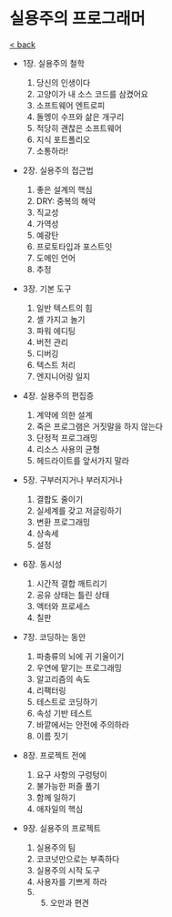 # 실용주의 프로그래머

[< back](../expert_programming.md)

- 1장. 실용주의 철학
  1. 당신의 인생이다
  2. 고양이가 내 소스 코드를 삼켰어요
  3. 소프트웨어 엔트로피
  4. 돌멩이 수프와 삶은 개구리
  5. 적당히 괜찮은 소프트웨어
  6. 지식 포트폴리오
  7. 소통하라!

- 2장. 실용주의 접근법
  1. 좋은 설계의 핵심
  2. DRY: 중복의 해악
  3. 직교성
  4. 가역성
  5. 예광탄
  6. 프로토타입과 포스트잇
  7. 도메인 언어
  8. 추정

- 3장. 기본 도구
  1. 일반 텍스트의 힘
  2. 셸 가지고 놀기
  3. 파워 에디팅
  4. 버전 관리
  5. 디버깅
  6. 텍스트 처리
  7. 엔지니어링 일지

- 4장. 실용주의 편집증
  1. 계약에 의한 설계
  2. 죽은 프로그램은 거짓말을 하지 않는다
  3. 단정적 프로그래밍
  4. 리소스 사용의 균형
  5. 헤드라이트를 앞서가지 말라

- 5장. 구부러지거나 부러지거나
  1. 결합도 줄이기
  2. 실세계를 갖고 저글링하기
  3. 변환 프로그래밍
  4. 상속세
  5. 설정

- 6장. 동시성
  1. 시간적 결합 깨트리기
  2. 공유 상태는 틀린 상태
  3. 액터와 프로세스
  4. 칠판

- 7장. 코딩하는 동안
  1. 파충류의 뇌에 귀 기울이기
  2. 우연에 맡기는 프로그래밍
  3. 알고리즘의 속도
  4. 리팩터링
  5. 테스트로 코딩하기
  6. 속성 기반 테스트
  7. 바깥에서는 안전에 주의하라
  8. 이름 짓기

- 8장. 프로젝트 전에
  1. 요구 사항의 구렁텅이
  2. 불가능한 퍼즐 풀기
  3. 함께 일하기
  4. 애자일의 핵심
    
- 9장. 실용주의 프로젝트
  1. 실용주의 팀
  2. 코코넛만으로는 부족하다
  3. 실용주의 시작 도구
  4. 사용자를 기쁘게 하라
  5. 5. 오만과 편견
